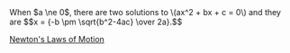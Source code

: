 <html>
  <head>
    <title>MathJax TeX Test Page</title>
      <script type="text/x-mathjax-config">
        MathJax.Hub.Config({tex2jax: {inlineMath: [['$','$'], ['\\(','\\)']]}});
      </script>
      <script type="text/javascript" async
        src="https://cdn.mathjax.org/mathjax/latest/MathJax.js?config=TeX-AMS_CHTML">
      </script>
    </head>
  <body>
  When $a \ne 0$, there are two solutions to \(ax^2 + bx + c = 0\) and they are
  $$x = {-b \pm \sqrt{b^2-4ac} \over 2a}.$$
  
  <a href="https://jchenrgss.github.io/newton_laws.html">Newton's Laws of Motion</a>
  </body>
</html>
